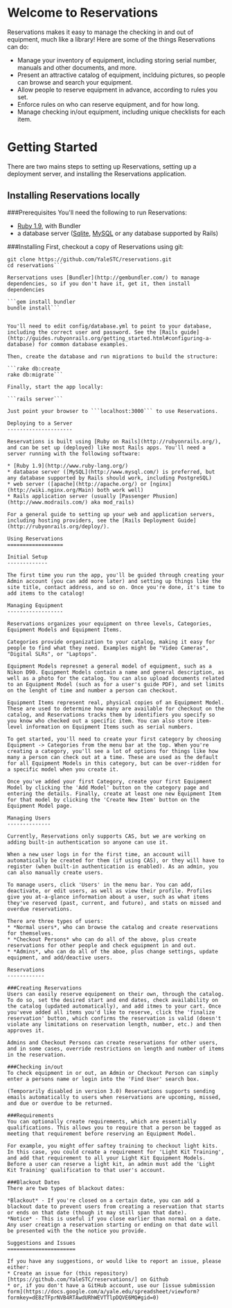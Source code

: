 Welcome to Reservations
=======================

Reservations makes it easy to manage the checking in and out of equipment, much like a library! Here are some of the things Reservations can do:

* Manage your inventory of equipment, including storing serial number, manuals and other documents, and more.
* Present an attractive catalog of equipment, inclduing pictures, so people can browse and search your equipment.
* Allow people to reserve equipment in advance, according to rules you set.
* Enforce rules on who can reserve equipment, and for how long.
* Manage checking in/out equipment, including unique checklists for each item.

Getting Started
===============

There are two mains steps to setting up Reservations, setting up a deployment server, and installing the Reservations application.

Installing Reservations locally
-------------------------------

###Prerequisites
You'll need the following to run Reservations:
* [Ruby 1.9](http://www.ruby-lang.org/), with Bundler
* a database server ([Sqlite](http://www.sqlite.org/), [MySQL](http://www.mysql.com/) or any database supported by Rails)

###Installing 
First, checkout a copy of Reservations using git:

```cd /your/code/directory
git clone https://github.com/YaleSTC/reservations.git
cd reservations```

Rerservations uses [Bundler](http://gembundler.com/) to manage dependencies, so if you don't have it, get it, then install dependencies

```gem install bundler
bundle install```


You'll need to edit config/database.yml to point to your database, including the correct user and password. See the [Rails guide](http://guides.rubyonrails.org/getting_started.html#configuring-a-database) for common database examples.

Then, create the database and run migrations to build the structure:

```rake db:create
rake db:migrate```

Finally, start the app locally:

```rails server```

Just point your browser to ```localhost:3000``` to use Reservations.

Deploying to a Server
---------------------

Reservations is built using [Ruby on Rails](http://rubyonrails.org/), and can be set up (deployed) like most Rails apps. You'll need a server running with the following software:

* [Ruby 1.9](http://www.ruby-lang.org/)
* database server ([MySQL](http://www.mysql.com/) is preferred, but any database supported by Rails should work, including PostgreSQL)
* web server ([apache](http://apache.org/) or [nginx](http://wiki.nginx.org/Main) both work well) 
* Rails application server (usually [Passenger Phusion](http://www.modrails.com/) aka mod_rails)

For a general guide to setting up your web and application servers, including hosting providers, see the [Rails Deployment Guide](http://rubyonrails.org/deploy/).

Using Reservations
==================

Initial Setup
-------------

The first time you run the app, you'll be guided through creating your Admin account (you can add more later) and setting up things like the site title, contact address, and so on. Once you're done, it's time to add items to the catalog!

Managing Equipment
------------------

Reservations organizes your equipment on three levels, Categories, Equipment Models and Equipment Items. 

Categories provide organization to your catalog, making it easy for people to find what they need. Examples might be "Video Cameras", "Digital SLRs", or "Laptops".

Equipment Models represnet a general model of equipment, such as a Nikon D90. Equipment Models contain a name and general description, as well as a photo for the catalog. You can also upload documents related to an Equipment Model (such as for a user's guide PDF), and set limits on the lenght of time and number a person can checkout.

Equipment Items represent real, physical copies of an Equipment Model. These are used to determine how many are available for checkout on the catalog, and Reservations tracks them by identifiers you specify so you know who checked out a specific item. You can also store item-level information on Equipment Items such as serial numbers.

To get started, you'll need to create your first category by choosing Equipment -> Categories from the menu bar at the top. When you're creating a category, you'll see a lot of options for things like how many a person can check out at a time. These are used as the default for all Equipment Models in this category, but can be over-ridden for a specific model when you create it.

Once you've added your first Category, create your first Equipment Model by clicking the 'Add Model' button on the category page and entering the details. Finally, create at least one new Equipment Item for that model by clicking the 'Create New Item' button on the Equipment Model page.

Managing Users
--------------

Currently, Reservations only supports CAS, but we are working on adding built-in authentication so anyone can use it.

When a new user logs in for the first time, an account will automatically be created for them (if using CAS), or they will have to register (when built-in authentication is enabled). As an admin, you can also manually create users.

To manage users, click 'Users' in the menu bar. You can add, deactivate, or edit users, as well as view their profile. Profiles give you at-a-glance information about a user, such as what items they've reserved (past, current, and future), and stats on missed and overdue reservations.

There are three types of users:
* *Normal users*, who can browse the catalog and create reservations for themselves.
* *Checkout Persons* who can do all of the above, plus create reservations for other people and check equipment in and out.
* *Admins*, who can do all of the aboe, plus change settings, update equipment, and add/deactive users.

Reservations
------------

###Creating Reservations
Users can easily reserve equipement on their own, through the catalog. To do so, set the desired start and end dates, check availability on the catalog (updated automatically), and add itmes to your cart. Once you'veve added all items you'd like to reserve, click the 'finalize reservation' button, which confirms the reservation is valid (doesn't violate any limitations on reservation length, number, etc.) and then approves it.

Admins and Checkout Persons can create reservations for other users, and in some cases, override restrictions on length and number of items in the reservation.

###Checking in/out
To check equipment in or out, an Admin or Checkout Person can simply enter a persons name or login into the 'Find User' search box.

(Temporarily disabled in version 3.0) Reservations supports sending emails automatically to users when reservations are upcoming, missed, and due or overdue to be returned.

###Requirements
You can optionally create requirements, which are essentially qualifications. This allows you to require that a person be tagged as meeting that requirement before reserving an Equipment Model. 

For example, you might offer saftey training to checkout light kits. In this case, you could create a requirement for 'Light Kit Training', and add that requirement to all your Light Kit Equipment Models. Before a user can reserve a light kit, an admin must add the 'Light Kit Training' qualification to that user's account.

###Blackout Dates
There are two types of blackout dates:

*Blackout* - If you're closed on a certain date, you can add a blackout date to prevent users from creating a reservation that starts or ends on that date (though it may still span that date).
*Notice* - This is useful if you close earlier than normal on a date. Any user creatign a reservation starting or ending on that date will be presented with the the notice you provide.

Suggestions and Issues
======================

If you have any suggestions, or would like to report an issue, please either:
* Create an issue for (this repository)[https://github.com/YaleSTC/reservations/] on Github 
* or, if you don't have a GitHub account, use our [issue submission form](https://docs.google.com/a/yale.edu/spreadsheet/viewform?formkey=dE8zTFprNVB4RTAwdURhWEVTTlpDQVE6MQ#gid=0)

